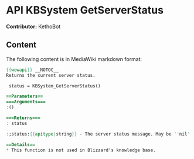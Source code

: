 # API KBSystem GetServerStatus

**Contributor:** KethoBot

## Content

The following content is in MediaWiki markdown format:

```mediawiki
{{wowapi}} __NOTOC__
Returns the current server status.

 status = KBSystem_GetServerStatus()

==Parameters==
===Arguments===
:()

===Returns===
: status

:;status:{{apitype|string}} - The server status message. May be ''nil''.

==Details==
* This function is not used in Blizzard's knowledge base.
```